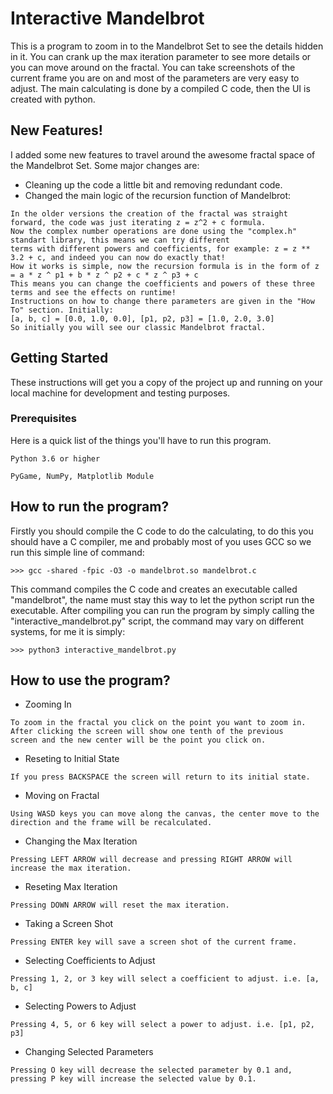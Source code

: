 # Interactive Mandelbrot

This is a program to zoom in to the Mandelbrot Set to see the details hidden in it. You can crank up the max iteration parameter
to see more details or you can move around on the fractal. You can take screenshots of the current frame you are on and
most of the parameters are very easy to adjust. The main calculating is done by a compiled C code, then the UI is created
with python.

## New Features!

I added some new features to travel around the awesome fractal space of the Mandelbrot Set. Some major changes are:
* Cleaning up the code a little bit and removing redundant code.
* Changed the main logic of the recursion function of Mandelbrot:
```
In the older versions the creation of the fractal was straight forward, the code was just iterating z = z^2 + c formula.
Now the complex number operations are done using the "complex.h" standart library, this means we can try different
terms with different powers and coefficients, for example: z = z ** 3.2 + c, and indeed you can now do exactly that!
How it works is simple, now the recursion formula is in the form of z = a * z ^ p1 + b * z ^ p2 + c * z ^ p3 + c
This means you can change the coefficients and powers of these three terms and see the effects on runtime!
Instructions on how to change there parameters are given in the "How To" section. Initially:
[a, b, c] = [0.0, 1.0, 0.0], [p1, p2, p3] = [1.0, 2.0, 3.0]
So initially you will see our classic Mandelbrot fractal.
```


## Getting Started

These instructions will get you a copy of the project up and running on your local machine for development and testing purposes.

### Prerequisites

Here is a quick list of the things you'll have to run this program.

```
Python 3.6 or higher
```
```
PyGame, NumPy, Matplotlib Module
```

## How to run the program?
Firstly you should compile the C code to do the calculating, to do this you should have a C compiler,
me and probably most of you uses GCC so we run this simple line of command:
```
>>> gcc -shared -fpic -O3 -o mandelbrot.so mandelbrot.c
```
This command compiles the C code and creates an executable called "mandelbrot", the name must stay this way to
let the python script run the executable. After compiling you can run the program by simply calling the "interactive_mandelbrot.py"
script, the command may vary on different systems, for me it is simply:
```
>>> python3 interactive_mandelbrot.py
```

## How to use the program?

* Zooming In
```
To zoom in the fractal you click on the point you want to zoom in. After clicking the screen will show one tenth of the previous
screen and the new center will be the point you click on.
```

* Reseting to Initial State
```
If you press BACKSPACE the screen will return to its initial state.
```

* Moving on Fractal
```
Using WASD keys you can move along the canvas, the center move to the direction and the frame will be recalculated.
```

* Changing the Max Iteration
```
Pressing LEFT ARROW will decrease and pressing RIGHT ARROW will increase the max iteration.
```

* Reseting Max Iteration
```
Pressing DOWN ARROW will reset the max iteration.
```

* Taking a Screen Shot
```
Pressing ENTER key will save a screen shot of the current frame.
```

* Selecting Coefficients to Adjust
```
Pressing 1, 2, or 3 key will select a coefficient to adjust. i.e. [a, b, c]
```

* Selecting Powers to Adjust
```
Pressing 4, 5, or 6 key will select a power to adjust. i.e. [p1, p2, p3]
```

* Changing Selected Parameters
```
Pressing O key will decrease the selected parameter by 0.1 and, pressing P key will increase the selected value by 0.1.
```

